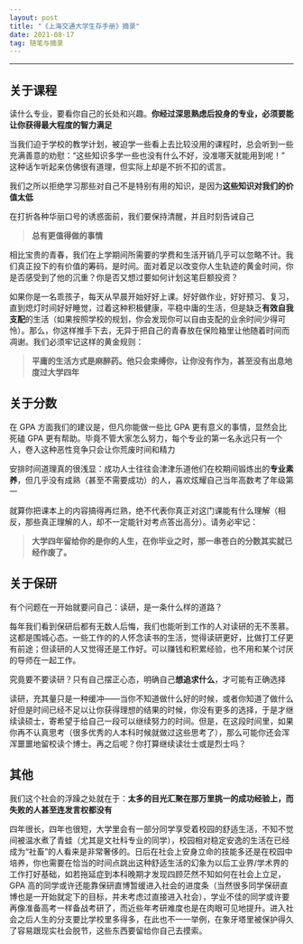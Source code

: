 ```yaml
---  
layout: post  
title: "《上海交通大学生存手册》摘录"  
date: 2021-08-17   
tag: 随笔与摘录
---  
```


---

## 关于课程

读什么专业，要看你自己的长处和兴趣。**你经过深思熟虑后投身的专业，必须要能让你获得最大程度的智力满足**

当我们迫于学校的教学计划，被迫学一些看上去比较没用的课程时，总会听到一些充满善意的劝慰：“这些知识多学一些也没有什么不好，没准哪天就能用到呢！” 这种话乍听起来仿佛很有道理，但实际上却是不折不扣的谎言。

我们之所以拒绝学习那些对自己不是特别有用的知识，是因为**这些知识对我们的价值太低**

在打折各种华丽口号的诱惑面前，我们要保持清醒，并且时刻告诫自己

> **总有更值得做的事情**

相比宝贵的青春，我们在上学期间所需要的学费和生活开销几乎可以忽略不计。我们真正投下的有价值的筹码，是时间。面对着足以改变你人生轨迹的黄金时间，你是否感受到了他的沉重？你是否又想过要如何计划这笔巨额投资？

如果你是一名乖孩子，每天从早晨开始好好上课。好好做作业，好好预习、复习，直到熄灯时间好好睡觉，过着这种积极健康，平稳中庸的生活，但是缺乏**有效自我支配**的生活（如果按照学校的规划，你会发现你可以自由支配的业余时间少得可怜）。那么，你这样推手下去，无异于把自己的青春放在保险箱里让他随着时间而凋谢。我们必须牢记这样的黄金规则：
    
> **平庸的生活方式是麻醉药。他只会束缚你，让你没有作为，甚至没有出息地度过大学四年**

## 关于分数

在 GPA 方面我们的建议是，但凡你能做一些比 GPA 更有意义的事情，显然会比死磕 GPA 更有帮助。毕竟不管大家怎么努力，每个专业的第一名永远只有一个人，卷入这种恶性竞争只会让你荒废时间和精力

安排时间道理真的很浅显：成功人士往往会津津乐道他们在校期间锻炼出的**专业素养**，但几乎没有成熟（甚至不需要成功）的人，喜欢炫耀自己当年高数考了年级第一

就算你把课本上的内容搞得再烂熟，绝不代表你真正对这门课能有什么理解（相反，那些真正理解的人，却不一定能针对考点答出高分）。请务必牢记：
    
> **大学四年留给你的是你的人生，在你毕业之时，那一串苍白的分数其实就已经作废了。**





## 关于保研

有个问题在一开始就要问自己：读研，是一条什么样的道路？

每年我们看到保研后都有无数人后悔，我们也能听到工作的人对读研的无不羡慕。这都是围城心态。一些工作的的人怀念读书的生活，觉得读研更好，比做打工仔更有前途；但读研的人又觉得还是工作好。可以赚钱和积累经验，也不用和某个讨厌的导师在一起工作。

究竟要不要读研？只有自己摆正心态，明确自己**想追求什么**，才可能有正确选择

读研，充其量只是一种缓冲——当你不知道做什么好的时候，或者你知道了做什么好但是时间已经不足以让你获得理想的结果的时候，你没有更多的选择，于是才继续读硕士，寄希望于给自己一段可以继续努力的时间。但是，在这段时间里，如果你再不认真思考（很多优秀的人本科时候就做过这些思考了），那么可能你还会浑浑噩噩地留校读个博士。再之后呢？你打算继续读壮士或是烈士吗？

## 其他

我们这个社会的浮躁之处就在于：**太多的目光汇聚在那万里挑一的成功经验上，而失败的人甚至连发言权都没有**

四年很长，四年也很短，大学里会有一部分同学享受着校园的舒适生活，不知不觉间被温水煮了青蛙（尤其是文社科专业的同学），校园相对稳定安逸的生活在已经成为“社畜”的人看来是非常奢侈的。日后在社会上安身立命的技能多还是在校园中培养，你也需要在恰当的时间点跳出这种舒适生活的幻象为以后工业界/学术界的工作打好基础，如若拖延症到本科晚期才发现四顾茫然不知如何在社会上立足，GPA 高的同学或许还能靠保研直博暂缓进入社会的进度条（当然很多同学保研直博也是一开始就定下的目标，并未考虑过直接进入社会），学业不佳的同学或许要再像准备高考一样备战考研了，而近些年考研难度也是在肉眼可见地提升。进入社会之后人生的分支要比学校里多得多，在此也不一一举例，在象牙塔里被保护得久了容易跟现实社会脱节，这些东西要留给你自己去摸索。
